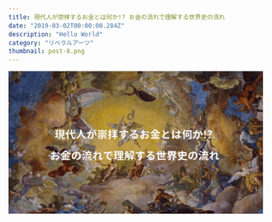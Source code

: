 ```yaml
---
title: 現代人が崇拝するお金とは何か!? お金の流れで理解する世界史の流れ
date: "2019-03-02T00:00:00.284Z"
description: "Hello World"
category: "リベラルアーツ"
thumbnail: post-8.png
---
```


![](./post-8.png)